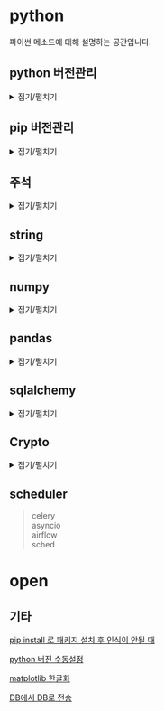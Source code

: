 # python
파이썬 메소드에 대해 설명하는 공간입니다.

## python 버전관리

<details>
<summary>접기/펼치기</summary>
<div markdown="1">

버전이 안맞아서 라이브러리가 실행이 안될 때

레포지토리 추가

    sudo add-apt-repository ppa:deadsnakes/ppa
레포지토리 업데이트

    sudo apt-get update
python설치

    sudo apt-get install python[version]
    sudo apt install python3-pip
버전 설정 1단계

    sudo update-alternatives --install /usr/bin/python3 python3 /usr/bin/python[version1] 1
    sudo update-alternatives --install /usr/bin/python3 python3 /usr/bin/python[version2] 2
버전 설정
    
    sudo update-alternatives --config python3
</div>
</details>

## pip 버전관리

<details>
<summary>접기/펼치기</summary>
<div markdown="1">
    
pip 패키지 설치 리스트 조회

    pip list

pip 패키지 설치 리스트 requirements.txt 파일로 생성

    pip freeze > requirements.txt
    
</div>
</details>

## 주석

<details>
<summary>접기/펼치기</summary>
<div markdown="1">

jupyter notebook에서 파이썬 라이브러리를 실행하다보면 정확하지 않은 메소드에 '?' 값을 붙여 실행했을 때 그 메소드의 설명을 볼 수 있다

우리가 함수를 만들 때도 그와같은 설정을 할 수 있는데 함수를 만들 때 다음과같이 선언하면 그런 설명을 붙일 수 있다.

    def sample_function(a):
        '''
        Args
          a: 매개변수 설명
        Returns
          반환값 설명
        '''

</div>
</details>

## string

<details>
<summary>접기/펼치기</summary>
<div markdown="1">

string을 통해 검색기능을 구현하면서 필요했던 라이브러리들이다

    ''.strip()
    ''.replace(' ', '')

</div>
</details>

## numpy

<details>
<summary>접기/펼치기</summary>
<div markdown="1">

[중복제거](https://github.com/bigstones/python/blob/master/code/numpy/%EC%A4%91%EB%B3%B5%EC%A0%9C%EA%B1%B0.py)
    
    import numpy as np
    np.unique([변수])

</div>
</details>
    
## pandas

<details>
<summary>접기/펼치기</summary>
<div markdown="1">

    import pandas as pd
    pd.mean #평균
    pd.std #표준편차
    pd.median #중앙값
    pd.var #분산

</div>
</details>

## sqlalchemy

<details>
<summary>접기/펼치기</summary>
<div markdown="1">

    pip install sqlalchemy
    or_() # or연산
    and_() # and연산

</div>
</details>

## Crypto

<details>
<summary>접기/펼치기</summary>
<div markdown="1">

[암호화](https://github.com/bigstones/python/blob/master/%5B99%5D%EB%82%B4%EB%B6%80_pycryptodome.py)

pycryptodome이 설치돼있어야 합니당

pip install pycryptodome으로 설치할 수 있습니다

    import base64
    import hashlib

    from Crypto import Random 
    from Crypto.Cipher import AES
    from Crypto.Protocol.KDF import PBKDF2

    random = 'sample_random'
    salt = 'sample_salt'


    BS = 16
    pad = lambda s: s + (BS - len(s) % BS) * chr(BS - len(s) % BS)
    unpad = lambda s: s[0:-s[-1]]
    key = PBKDF2(random, salt, 64, 1000)[:32]

    def get_private_key(random):
        kdf = PBKDF2(random, salt, 64, 1000)
        key = kdf[:32]
        return key

    def encrypt(raw, random):
        private_key = get_private_key(random)
        raw = pad(raw).encode('utf-8')
        iv = Random.new().read(AES.block_size)
        cipher = AES.new(private_key, AES.MODE_CBC, iv)
        return base64.b64encode(iv + cipher.encrypt(raw))

    def decrypt(enc, random):
        private_key = get_private_key(random)
        enc = base64.b64decode(enc)
        iv = enc[:16]
        cipher = AES.new(private_key, AES.MODE_CBC, iv)
        return unpad(cipher.decrypt(enc[16:]))

</div>
</details>

## scheduler
> celery  
> asyncio  
> airflow  
> sched

# open

## 기타


[pip install 로 패키지 설치 후 인식이 안될 때](https://github.com/bigstones/python/blob/master/module%20%EC%9D%B8%EC%8B%9D%EC%9D%B4%20%EC%95%88%EB%90%A0%20%EB%95%8C)

[python 버전 수동설정](https://github.com/bigstones/python/blob/master/python%20%EB%B2%84%EC%A0%84%20%EC%98%A4%EB%A5%98%20%EB%82%AC%EC%9D%84%20%EB%95%8C)

[matplotlib 한글화](https://github.com/bigstones/python/blob/master/Matplotlib%20%ED%95%9C%EA%B8%80%ED%99%94.ipynb)

[DB에서 DB로 전송](https://github.com/bigstones/python/blob/master/db_to_db.py)
